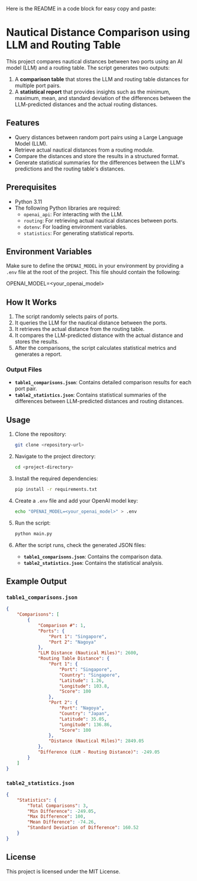 Here is the README in a code block for easy copy and paste:


# Nautical Distance Comparison using LLM and Routing Table

This project compares nautical distances between two ports using an AI model (LLM) and a routing table. The script generates two outputs:
1. A **comparison table** that stores the LLM and routing table distances for multiple port pairs.
2. A **statistical report** that provides insights such as the minimum, maximum, mean, and standard deviation of the differences between the LLM-predicted distances and the actual routing distances.

## Features
- Query distances between random port pairs using a Large Language Model (LLM).
- Retrieve actual nautical distances from a routing module.
- Compare the distances and store the results in a structured format.
- Generate statistical summaries for the differences between the LLM's predictions and the routing table's distances.

## Prerequisites
- Python 3.11
- The following Python libraries are required:
  - `openai_api`: For interacting with the LLM.
  - `routing`: For retrieving actual nautical distances between ports.
  - `dotenv`: For loading environment variables.
  - `statistics`: For generating statistical reports.

## Environment Variables
Make sure to define the `OPENAI_MODEL` in your environment by providing a `.env` file at the root of the project. This file should contain the following:


OPENAI_MODEL=<your_openai_model>


## How It Works
1. The script randomly selects pairs of ports.
2. It queries the LLM for the nautical distance between the ports.
3. It retrieves the actual distance from the routing table.
4. It compares the LLM-predicted distance with the actual distance and stores the results.
5. After the comparisons, the script calculates statistical metrics and generates a report.

### Output Files
- **`table1_comparisons.json`**: Contains detailed comparison results for each port pair.
- **`table2_statistics.json`**: Contains statistical summaries of the differences between LLM-predicted distances and routing distances.

## Usage

1. Clone the repository:
   ```bash
   git clone <repository-url>
   ```

2. Navigate to the project directory:
   ```bash
   cd <project-directory>
   ```

3. Install the required dependencies:
   ```bash
   pip install -r requirements.txt
   ```

4. Create a `.env` file and add your OpenAI model key:
   ```bash
   echo "OPENAI_MODEL=<your_openai_model>" > .env
   ```

5. Run the script:
   ```bash
   python main.py
   ```

6. After the script runs, check the generated JSON files:
   - **`table1_comparisons.json`**: Contains the comparison data.
   - **`table2_statistics.json`**: Contains the statistical analysis.

## Example Output

### `table1_comparisons.json`
```json
{
    "Comparisons": [
        {
            "Comparison #": 1,
            "Ports": {
                "Port 1": "Singapore",
                "Port 2": "Nagoya"
            },
            "LLM Distance (Nautical Miles)": 2600,
            "Routing Table Distance": {
                "Port 1": {
                    "Port": "Singapore",
                    "Country": "Singapore",
                    "Latitude": 1.26,
                    "Longitude": 103.8,
                    "Score": 100
                },
                "Port 2": {
                    "Port": "Nagoya",
                    "Country": "Japan",
                    "Latitude": 35.05,
                    "Longitude": 136.86,
                    "Score": 100
                },
                "Distance (Nautical Miles)": 2849.05
            },
            "Difference (LLM - Routing Distance)": -249.05
        }
    ]
}
```

### `table2_statistics.json`
```json
{
    "Statistics": {
        "Total Comparisons": 3,
        "Min Difference": -249.05,
        "Max Difference": 100,
        "Mean Difference": -74.26,
        "Standard Deviation of Difference": 160.52
    }
}
```

## License
This project is licensed under the MIT License.

